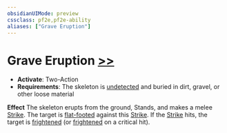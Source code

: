 ```yaml
---
obsidianUIMode: preview
cssclass: pf2e,pf2e-ability
aliases: ["Grave Eruption"]
---
```

# Grave Eruption [>>](rules/core-rulebook/chapter-9-playing-the-game.md#Actions "Two-Action")

- **Activate**: Two-Action
- **Requirements**: The skeleton is [undetected](rules/conditions.md#Undetected) and buried in dirt, gravel, or other loose material

**Effect** The skeleton erupts from the ground, Stands, and makes a melee [Strike](rules/actions/strike.md). The target is [flat-footed](rules/conditions.md#Flat-footed) against this [Strike](rules/actions/strike.md). If the [Strike](rules/actions/strike.md) hits, the target is [frightened](rules/conditions.md#Frightened) (or [frightened](rules/conditions.md#Frightened) on a critical hit).